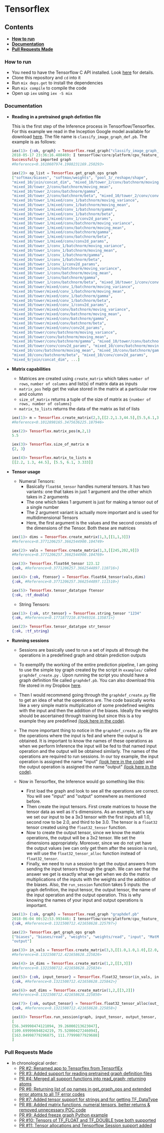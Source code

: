 # Tensorflex

## Contents
- [__How to run__](https://github.com/anshuman23/tensorflex/#how-to-run)
- [__Documentation__](https://github.com/anshuman23/tensorflex/#documentation) 
- [__Pull Requests Made__](https://github.com/anshuman23/tensorflex/#pull-requests-made) 



### How to run
- You need to have the Tensorflow C API installed. Look [here](https://www.tensorflow.org/install/install_c) for details.
- Clone this repository and `cd` into it
- Run `mix deps.get` to install the dependencies
- Run `mix compile` to compile the code
- Open up `iex` using `iex -S mix`


### Documentation

- __Reading in a pretrained graph defintion file__

    This is the first step of the Inference process in Tensorflow/Tensorflex. For this example we read in the Inception Google model available for download [here](http://download.tensorflow.org/models/image/imagenet/inception-2015-12-05.tgz). The file name is `classify_image_graph_def.pb`. The example is as follows:
    ```elixir
    iex(1)> {:ok, graph} = Tensorflex.read_graph("classify_image_graph_def.pb")
    2018-05-17 23:36:16.488469: I tensorflow/core/platform/cpu_feature_guard.cc:137] Your CPU supports instructions that    this TensorFlow binary was not compiled to use: SSE4.1 SSE4.2 AVX AVX2 FMA 2018-05-17 23:36:16.774442: W             tensorflow/core/framework/op_def_util.cc:334] OpBatchNormWithGlobalNormalization is deprecated. It will cease to work in   GraphDef version 9. Use tf.nn.batch_normalization().
    Successfully imported graph
    #Reference<0.1610607974.1988231169.250293>
    
    iex(2)> op_list = Tensorflex.get_graph_ops graph
    ["softmax/biases", "softmax/weights", "pool_3/_reshape/shape",
    "mixed_10/join/concat_dim", "mixed_10/tower_2/conv/batchnorm/moving_variance",
    "mixed_10/tower_2/conv/batchnorm/moving_mean",
    "mixed_10/tower_2/conv/batchnorm/gamma",
    "mixed_10/tower_2/conv/batchnorm/beta", "mixed_10/tower_2/conv/conv2d_params",
    "mixed_10/tower_1/mixed/conv_1/batchnorm/moving_variance",
    "mixed_10/tower_1/mixed/conv_1/batchnorm/moving_mean",
    "mixed_10/tower_1/mixed/conv_1/batchnorm/gamma",
    "mixed_10/tower_1/mixed/conv_1/batchnorm/beta",
    "mixed_10/tower_1/mixed/conv_1/conv2d_params",
    "mixed_10/tower_1/mixed/conv/batchnorm/moving_variance",
    "mixed_10/tower_1/mixed/conv/batchnorm/moving_mean",
    "mixed_10/tower_1/mixed/conv/batchnorm/gamma",
    "mixed_10/tower_1/mixed/conv/batchnorm/beta",
    "mixed_10/tower_1/mixed/conv/conv2d_params",
    "mixed_10/tower_1/conv_1/batchnorm/moving_variance",
    "mixed_10/tower_1/conv_1/batchnorm/moving_mean",
    "mixed_10/tower_1/conv_1/batchnorm/gamma",
    "mixed_10/tower_1/conv_1/batchnorm/beta",
    "mixed_10/tower_1/conv_1/conv2d_params",
    "mixed_10/tower_1/conv/batchnorm/moving_variance",
    "mixed_10/tower_1/conv/batchnorm/moving_mean",
    "mixed_10/tower_1/conv/batchnorm/gamma",
    "mixed_10/tower_1/conv/batchnorm/beta", "mixed_10/tower_1/conv/conv2d_params",
    "mixed_10/tower/mixed/conv_1/batchnorm/moving_variance",
    "mixed_10/tower/mixed/conv_1/batchnorm/moving_mean",
    "mixed_10/tower/mixed/conv_1/batchnorm/gamma",
    "mixed_10/tower/mixed/conv_1/batchnorm/beta",
    "mixed_10/tower/mixed/conv_1/conv2d_params",
    "mixed_10/tower/mixed/conv/batchnorm/moving_variance",
    "mixed_10/tower/mixed/conv/batchnorm/moving_mean",
    "mixed_10/tower/mixed/conv/batchnorm/gamma",
    "mixed_10/tower/mixed/conv/batchnorm/beta",
    "mixed_10/tower/mixed/conv/conv2d_params",
    "mixed_10/tower/conv/batchnorm/moving_variance",
    "mixed_10/tower/conv/batchnorm/moving_mean",
    "mixed_10/tower/conv/batchnorm/gamma", "mixed_10/tower/conv/batchnorm/beta",
    "mixed_10/tower/conv/conv2d_params", "mixed_10/conv/batchnorm/moving_variance",
    "mixed_10/conv/batchnorm/moving_mean", "mixed_10/conv/batchnorm/gamma",
    "mixed_10/conv/batchnorm/beta", "mixed_10/conv/conv2d_params",
    "mixed_9/join/concat_dim", ...]
    ```
    
    
- __Matrix capabilities__
    - Matrices are created using `create_matrix` which takes `number of rows`, `number of columns` and list(s) of matrix data as inputs
    - `matrix_pos` help get the value stored in the matrix at a particular row and column
    - `size_of_matrix` returns a tuple of the size of matrix as `{number of rows, number of columns}`
    - `matrix_to_lists` returns the data of the matrix as list of lists
    ```elixir
    iex(1)> m = Tensorflex.create_matrix(2,3,[[2.2,1.3,44.5],[5.5,6.1,3.333]])
    #Reference<0.1012898165.3475636225.187946>

    iex(2)> Tensorflex.matrix_pos(m,2,1)
    5.5

    iex(3)> Tensorflex.size_of_matrix m
    {2, 3}

    iex(4)> Tensorflex.matrix_to_lists m
    [[2.2, 1.3, 44.5], [5.5, 6.1, 3.333]]
    
 - __Tensor usage__
    - Numeral Tensors:
        - Basically `float64_tensor` handles numeral tensors. It has two variants: one that takes in just 1 argument and the other which takes in 2 arguments
        - The one which takes 1 argument is just for making a tensor out of a single number
        - The 2 argument variant is actually more important and is used for multidimensional Tensors
        - Here, the first argument is the values and the second consists of the dimensions of the Tensor. Both these are matrices

    ```elixir
    iex(1)> dims = Tensorflex.create_matrix(1,3,[[1,1,3]])
    #Reference<0.3771206257.3662544900.104749>

    iex(2)> vals = Tensorflex.create_matrix(1,3,[[245,202,9]])
    #Reference<0.3771206257.3662544900.104769>

    iex(3)> Tensorflex.float64_tensor 123.12
    {:ok, #Reference<0.3771206257.3662544897.110716>}

    iex(4)> {:ok, ftensor} = Tensorflex.float64_tensor(vals,dims)
    {:ok, #Reference<0.3771206257.3662544897.111510>}

    iex(5)> Tensorflex.tensor_datatype ftensor
    {:ok, :tf_double}
    ```
    
    - String Tensors:
    
    ```elixir
    iex(1)> {:ok, str_tensor} = Tensorflex.string_tensor "1234"
    {:ok, #Reference<0.1771877210.87949316.135871>}
    
    iex(2)> Tensorflex.tensor_datatype str_tensor
    {:ok, :tf_string}


    ```
 - __Running sessions__
    - Sessions are basically used to run a set of inputs all through the operations in a predefined graph and obtain prediction outputs
    - To exemplify the working of the entire prediction pipeline, I am going to use the simple toy graph created by the script in `examples/` called `graphdef_create.py` . Upon running the script you should have a graph definition file called `graphdef.pb`. You can also download this file stored in my Dropbox [here](https://www.dropbox.com/s/r7n6duan70s7scb/graphdef.pb?dl=0).

    - Then I would recommend going through the `graphdef_create.py` file to get an idea of what the operations are. The code basically works like a very simple matrix multiplication of some predefined weights with the input and then the addition of the biases. Ideally the weights should be ascertained through training but since this is a toy example they are predefined [(look here in the code)](https://github.com/anshuman23/tensorflex/blob/master/examples/graphdef_create.py#L17-L18).

    - The more important thing to notice in the `graphdef_create.py` file are the operations where the input is fed and where the output is obtained. It is important to know the names of these operations as when we perform Inference the input will be fed to that named input operation and the output will be obtained similarly. The names of the operations are required to run sessions. In our toy example, the input operation is assigned the name "input" [(look here in the code)](https://github.com/anshuman23/tensorflex/blob/master/examples/graphdef_create.py#L7) and the output operation is assigned the name "output" [(look here in the code)](https://github.com/anshuman23/tensorflex/blob/master/examples/graphdef_create.py#L10). 

    - Now in Tensorflex, the Inference would go something like this:

        - First load the graph and look to see all the operations are correct. You will see "input" and "output" somewhere as mentioned before.
        - Then create the input tensors. First create matrices to house the tensor data as well as it's dimensions. As an example, let's say we set our input to be a 3x3 tensor with the first inputs all 1.0, second row to be 2.0, and third to be 3.0. The tensor is a `float32` tensor created using the `float32_tensor` function.    
        - Now to create the output tensor, since we know the matrix operations, the output will be a 3x2 tensor. We set the dimensions appropriately. Moreover, since we do not yet have the output values (we can only get them after the session is run), we will use the `float32_tensor_alloc` function instead of `float32_tensor`.
        - Finally, we need to run a session to get the output answers from sending the input tensors through the graph. We can see that the answer we get is exactly what we get when we do the matrix multiplications of the inputs with the weights and the addition of the biases. Also, the `run_session` function takes 5 inputs: the graph definition, the input tensor, the output tensor, the name of the input operation and the output operation. This is why knowing the names of your input and output operations is important.

    ```elixir
    iex(1)> {:ok, graph} = Tensorflex.read_graph "graphdef.pb"
    2018-06-04 00:32:53.993446: I tensorflow/core/platform/cpu_feature_guard.cc:137] Your CPU supports instructions that         this TensorFlow binary was not compiled to use: SSE4.1 SSE4.2 AVX AVX2 FMA
    {:ok, #Reference<0.1321508712.421658628.225797>}

    iex(2)> Tensorflex.get_graph_ops graph
    ["biases", "biases/read", "weights", "weights/read", "input", "MatMul", "add",
    "output"]

    iex(3)> in_vals = Tensorflex.create_matrix(3,3,[[1.0,1.0,1.0],[2.0,2.0,2.0],[3.0,3.0,3.0]])
    #Reference<0.1321508712.421658628.225826>

    iex(4)> in_dims = Tensorflex.create_matrix(1,2,[[3,3]]) 
    #Reference<0.1321508712.421658628.225834>

    iex(5)> {:ok, input_tensor} = Tensorflex.float32_tensor(in_vals, in_dims)
    {:ok, #Reference<0.1321508712.421658628.225842>}
    
    iex(6)> out_dims = Tensorflex.create_matrix(1,2,[[3,2]])
    #Reference<0.1321508712.421658628.225850>

    iex(7)> {:ok, output_tensor} = Tensorflex.float32_tensor_alloc(out_dims)       
    {:ok, #Reference<0.1321508712.421658628.225858>}
    
    iex(8)> Tensorflex.run_session(graph, input_tensor, output_tensor, "input", "output") 
    [
    [56.349998474121094, 39.26000213623047],
    [109.69999694824219, 75.52000427246094],
    [163.04998779296875, 111.77999877929688]
    ]
    ```

    
    
### Pull Requests Made 
- In chronological order:
    - [PR #2: Renamed app to Tensorflex from TensorflEx](https://github.com/anshuman23/tensorflex/pull/2) 
    - [PR #3: Added support for reading pretrained graph definition files](https://github.com/anshuman23/tensorflex/pull/3)
    - [PR #4: Merged all support functions into read_graph; returning atoms](https://github.com/anshuman23/tensorflex/pull/4)
    - [PR #6: Returning list of op names in get_graph_ops and extended error atoms to all TF error codes](https://github.com/anshuman23/tensorflex/pull/6)
    - [PR #7: Added tensor support for strings and for getting TF_DataType](https://github.com/anshuman23/tensorflex/pull/7)
    - [PR #8: Added matrix functions, numeral tensors, better returns & removed unnecessary POC code](https://github.com/anshuman23/tensorflex/pull/8)
    - [PR #9: Added freeze graph Python example](https://github.com/anshuman23/tensorflex/pull/9)
    - [PR #10: Tensors of TF_FLOAT and TF_DOUBLE type both supported](https://github.com/anshuman23/tensorflex/pull/10)
    - [PR #11: Tensor allocations and Tensorflow Session support added](https://github.com/anshuman23/tensorflex/pull/11)
